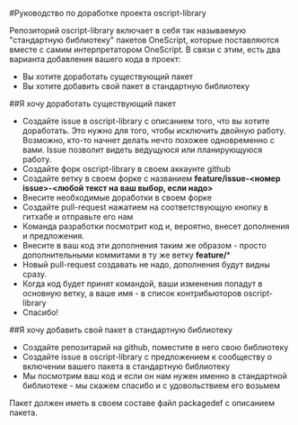 #Руководство по доработке проекта oscript-library

Репозиторий oscript-library включает в себя так называемую "стандартную библиотеку" пакетов OneScript, которые поставляются вместе с самим интерпретатором OneScript.
В связи с этим, есть два варианта добавления вашего кода в проект:

* Вы хотите доработать существующий пакет
* Вы хотите добавить свой пакет в стандартную библиотеку

##Я хочу доработать существующий пакет

* Создайте issue в oscript-library с описанием того, что вы хотите доработать. Это нужно для того, чтобы исключить двойную работу. Возможно, кто-то начнет делать нечто похожее одновременно с вами. Issue позволит видеть ведущуюся или планирующуюся работу.
* Создайте форк oscript-library в своем аккаунте github
* Создайте ветку в своем форке с названием **feature/issue-<номер issue>-<любой текст на ваш выбор, если надо>**
* Внесите необходимые доработки в своем форке
* Создайте pull-request нажатием на соответствующую кнопку в гитхабе и отправьте его нам
* Команда разработки посмотрит код и, вероятно, внесет дополнения и предложения.
* Внесите в ваш код эти дополнения таким же образом - просто дополнительными коммитами в ту же ветку **feature/***
* Новый pull-request создавать не надо, дополнения будут видны сразу.
* Когда код будет принят командой, ваши изменения попадут в основную ветку, а ваше имя - в список контрибьюторов oscript-library
* Спасибо!

##Я хочу добавить свой пакет в стандартную библиотеку

* Создайте репозитарий на github, поместите в него свою библиотеку
* Создайте issue в oscript-library с предложением к сообществу о включении вашего пакета в стандартную библиотеку
* Мы посмотрим ваш код и если он нам нужен именно в стандартной библиотеке - мы скажем спасибо и с удовольствием его возьмем

Пакет должен иметь в своем составе файл packagedef с описанием пакета. 
